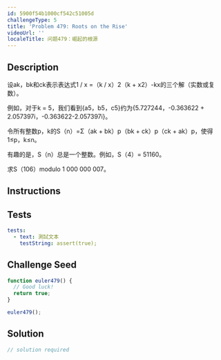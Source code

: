 ```yaml
---
id: 5900f54b1000cf542c51005d
challengeType: 5
title: 'Problem 479: Roots on the Rise'
videoUrl: ''
localeTitle: 问题479：崛起的根源
---
```


## Description
<section id="description">设ak，bk和ck表示表达式1 / x =（k / x）2（k + x2）-kx的三个解（实数或复数）。 <p>例如，对于k = 5，我们看到{a5，b5，c5}约为{5.727244，-0.363622 + 2.057397i，-0.363622-2.057397i}。 </p><p>令所有整数p，k的S（n）=Σ（ak + bk）p（bk + ck）p（ck + ak）p，使得1≤p，k≤n。 </p><p>有趣的是，S（n）总是一个整数。例如，S（4）= 51160。 </p><p>求S（106）modulo 1 000 000 007。 </p></section>

## Instructions
<section id="instructions">
</section>

## Tests
<section id='tests'>

```yml
tests:
  - text: 測試文本
    testString: assert(true);

```

</section>

## Challenge Seed
<section id='challengeSeed'>

<div id='js-seed'>

```js
function euler479() {
  // Good luck!
  return true;
}

euler479();

```

</div>



</section>

## Solution
<section id='solution'>

```js
// solution required
```
</section>
